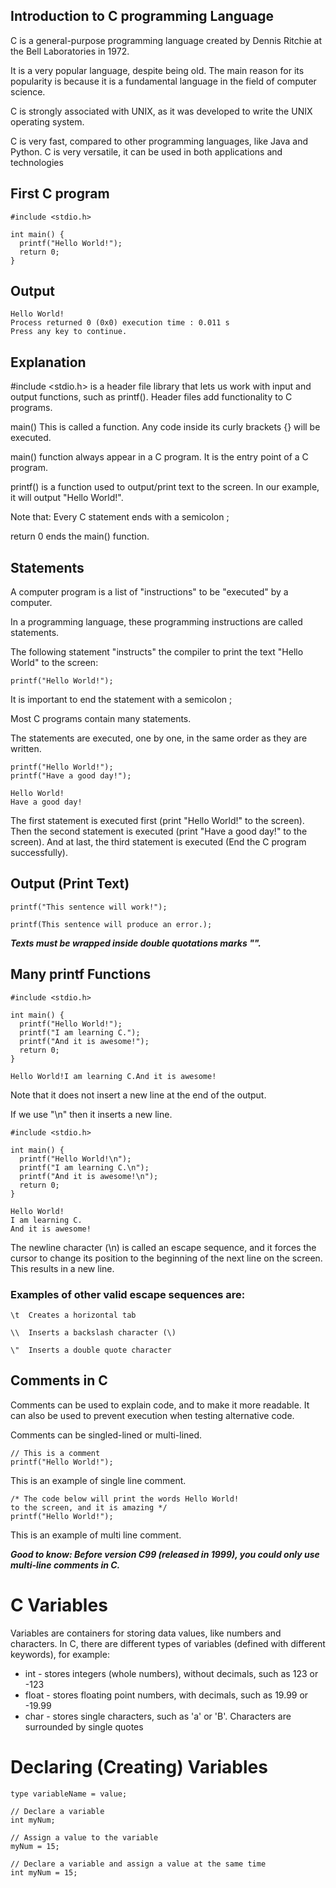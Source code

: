 ## Introduction to C programming Language

C is a general-purpose programming language created by Dennis Ritchie at the Bell Laboratories in 1972.

It is a very popular language, despite being old. The main reason for its popularity is because it is a fundamental language in the field of computer science.

C is strongly associated with UNIX, as it was developed to write the UNIX operating system.

C is very fast, compared to other programming languages, like Java and Python. C is very versatile, it can be used in both applications and technologies

## First C program
```
#include <stdio.h>

int main() {
  printf("Hello World!");
  return 0;
}
```
## Output

```
Hello World!
Process returned 0 (0x0) execution time : 0.011 s
Press any key to continue.
```
## Explanation

#include <stdio.h> is a header file library that lets us work with input and output functions, such as printf(). Header files add functionality to C programs.

main() This is called a function. Any code inside its curly brackets {} will be executed.

main() function always appear in a C program. It is the entry point of a C program.

printf() is a function used to output/print text to the screen. In our example, it will output "Hello World!".

Note that: Every C statement ends with a semicolon ;

return 0 ends the main() function.

## Statements

A computer program is a list of "instructions" to be "executed" by a computer.

In a programming language, these programming instructions are called statements.

The following statement "instructs" the compiler to print the text "Hello World" to the screen:

```
printf("Hello World!");
```

It is important to end the statement with a semicolon ;

Most C programs contain many statements.

The statements are executed, one by one, in the same order as they are written.

```
printf("Hello World!");
printf("Have a good day!");
```

```
Hello World!
Have a good day!
```

The first statement is executed first (print "Hello World!" to the screen).
Then the second statement is executed (print "Have a good day!" to the screen).
And at last, the third statement is executed (End the C program successfully).

## Output (Print Text)

```
printf("This sentence will work!");
```

```
printf(This sentence will produce an error.);
```
***Texts must be wrapped inside double quotations marks "".***

## Many printf Functions

```
#include <stdio.h>

int main() {
  printf("Hello World!");
  printf("I am learning C.");
  printf("And it is awesome!");
  return 0;
}
```

```
Hello World!I am learning C.And it is awesome!
```
Note that it does not insert a new line at the end of the output.

If we use "\n" then it inserts a new line.

```
#include <stdio.h>

int main() {
  printf("Hello World!\n");
  printf("I am learning C.\n");
  printf("And it is awesome!\n");
  return 0;
}
```

```
Hello World!
I am learning C.
And it is awesome!

```

The newline character (\n) is called an escape sequence, and it forces the cursor to change its position to the beginning of the next line on the screen. This results in a new line.


### Examples of other valid escape sequences are:

```
\t	Creates a horizontal tab
```

```
\\	Inserts a backslash character (\)
```

```
\"	Inserts a double quote character
```

## Comments in C

Comments can be used to explain code, and to make it more readable. It can also be used to prevent execution when testing alternative code.

Comments can be singled-lined or multi-lined.

```
// This is a comment
printf("Hello World!");
```
This is an example of single line comment.

```
/* The code below will print the words Hello World!
to the screen, and it is amazing */
printf("Hello World!");
```

This is an example of multi line comment.

***Good to know: Before version C99 (released in 1999), you could only use multi-line comments in C.***

# C Variables

Variables are containers for storing data values, like numbers and characters.
In C, there are different types of variables (defined with different keywords), for example:

- int - stores integers (whole numbers), without decimals, such as 123 or -123
- float - stores floating point numbers, with decimals, such as 19.99 or -19.99
- char - stores single characters, such as 'a' or 'B'. Characters are surrounded by single quotes

# Declaring (Creating) Variables

```type variableName = value;```

```
// Declare a variable
int myNum;

// Assign a value to the variable
myNum = 15;
```

```
// Declare a variable and assign a value at the same time
int myNum = 15;
```
